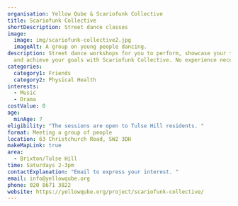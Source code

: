 ```yaml
---
organisation: Yellow Qube & Scariofunk Collective
title: Scariofunk Collective
shortDescription: Street dance classes
image:
  image: img/scariofunk-collective2.jpg
  imageAlt: A group on young people dancing.
description: Street dance workshops for you to perform, showcase your talents
  and achieve your goals with Scariofunk Collective. No experience necessary!
categories:
  category1: Friends
  category2: Physical Health
interests:
  - Music
  - Drama
costValue: 0
age:
  minAge: 7
eligibility: "The sessions are open to Tulse Hill residents. "
format: Meeting a group of people
location: 63 Christchurch Road, SW2 3DH
makeMapLink: true
area:
  - Brixton/Tulse Hill
time: Saturdays 2-3pm
contactExplanation: "Email to express your interest. "
email: info@yellowqube.org
phone: 020 8671 3822
website: https://yellowqube.org/project/scariofunk-collective/
---
```

